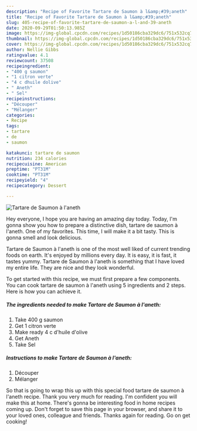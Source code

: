 ```yaml
---
description: "Recipe of Favorite Tartare de Saumon à l&amp;#39;aneth"
title: "Recipe of Favorite Tartare de Saumon à l&amp;#39;aneth"
slug: 405-recipe-of-favorite-tartare-de-saumon-a-l-and-39-aneth
date: 2020-09-29T01:50:13.985Z
image: https://img-global.cpcdn.com/recipes/1d50186cba329dc6/751x532cq70/tartare-de-saumon-a-laneth-photo-principale-de-la-recette.jpg
thumbnail: https://img-global.cpcdn.com/recipes/1d50186cba329dc6/751x532cq70/tartare-de-saumon-a-laneth-photo-principale-de-la-recette.jpg
cover: https://img-global.cpcdn.com/recipes/1d50186cba329dc6/751x532cq70/tartare-de-saumon-a-laneth-photo-principale-de-la-recette.jpg
author: Nellie Gibbs
ratingvalue: 4.1
reviewcount: 37508
recipeingredient:
- "400 g saumon"
- "1 citron verte"
- "4 c dhuile dolive"
- " Aneth"
- " Sel"
recipeinstructions:
- "Découper"
- "Mélanger"
categories:
- Recipe
tags:
- tartare
- de
- saumon

katakunci: tartare de saumon 
nutrition: 234 calories
recipecuisine: American
preptime: "PT31M"
cooktime: "PT31M"
recipeyield: "4"
recipecategory: Dessert

---
```



![Tartare de Saumon à l&#39;aneth](https://img-global.cpcdn.com/recipes/1d50186cba329dc6/751x532cq70/tartare-de-saumon-a-laneth-photo-principale-de-la-recette.jpg)

Hey everyone, I hope you are having an amazing day today. Today, I'm gonna show you how to prepare a distinctive dish, tartare de saumon à l&#39;aneth. One of my favorites. This time, I will make it a bit tasty. This is gonna smell and look delicious.

Tartare de Saumon à l&#39;aneth is one of the most well liked of current trending foods on earth. It's enjoyed by millions every day. It is easy, it is fast, it tastes yummy. Tartare de Saumon à l&#39;aneth is something that I have loved my entire life. They are nice and they look wonderful.




To get started with this recipe, we must first prepare a few components. You can cook tartare de saumon à l&#39;aneth using 5 ingredients and 2 steps. Here is how you can achieve it.

<!--inarticleads1-->

##### The ingredients needed to make Tartare de Saumon à l&#39;aneth:

1. Take 400 g saumon
1. Get 1 citron verte
1. Make ready 4 c d&#39;huile d&#39;olive
1. Get  Aneth
1. Take  Sel




<!--inarticleads2-->

##### Instructions to make Tartare de Saumon à l&#39;aneth:

1. Découper
1. Mélanger




So that is going to wrap this up with this special food tartare de saumon à l&#39;aneth recipe. Thank you very much for reading. I'm confident you will make this at home. There's gonna be interesting food in home recipes coming up. Don't forget to save this page in your browser, and share it to your loved ones, colleague and friends. Thanks again for reading. Go on get cooking!
